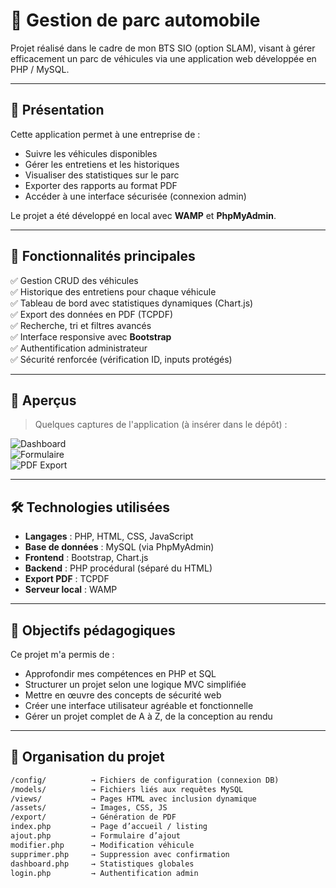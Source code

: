 # 🚗 Gestion de parc automobile

Projet réalisé dans le cadre de mon BTS SIO (option SLAM), visant à gérer efficacement un parc de véhicules via une application web développée en PHP / MySQL.

---

## 🧾 Présentation

Cette application permet à une entreprise de :
- Suivre les véhicules disponibles
- Gérer les entretiens et les historiques
- Visualiser des statistiques sur le parc
- Exporter des rapports au format PDF
- Accéder à une interface sécurisée (connexion admin)

Le projet a été développé en local avec **WAMP** et **PhpMyAdmin**.

---

## 🧩 Fonctionnalités principales

✅ Gestion CRUD des véhicules  
✅ Historique des entretiens pour chaque véhicule  
✅ Tableau de bord avec statistiques dynamiques (Chart.js)  
✅ Export des données en PDF (TCPDF)  
✅ Recherche, tri et filtres avancés  
✅ Interface responsive avec **Bootstrap**  
✅ Authentification administrateur  
✅ Sécurité renforcée (vérification ID, inputs protégés)

---

## 📸 Aperçus

> Quelques captures de l'application (à insérer dans le dépôt) :

![Dashboard](C:\Users\urani\Desktop\Projet\portfolio\assets\images\parcauto3.png)  
![Formulaire](assets/formulaire_vehicule.png)  
![PDF Export](assets/export_pdf.png)

---

## 🛠️ Technologies utilisées

- **Langages** : PHP, HTML, CSS, JavaScript
- **Base de données** : MySQL (via PhpMyAdmin)
- **Frontend** : Bootstrap, Chart.js
- **Backend** : PHP procédural (séparé du HTML)
- **Export PDF** : TCPDF
- **Serveur local** : WAMP

---

## 🧠 Objectifs pédagogiques

Ce projet m'a permis de :
- Approfondir mes compétences en PHP et SQL
- Structurer un projet selon une logique MVC simplifiée
- Mettre en œuvre des concepts de sécurité web
- Créer une interface utilisateur agréable et fonctionnelle
- Gérer un projet complet de A à Z, de la conception au rendu

---

## 📂 Organisation du projet

```txt
/config/          → Fichiers de configuration (connexion DB)
/models/          → Fichiers liés aux requêtes MySQL
/views/           → Pages HTML avec inclusion dynamique
/assets/          → Images, CSS, JS
/export/          → Génération de PDF
index.php         → Page d’accueil / listing
ajout.php         → Formulaire d’ajout
modifier.php      → Modification véhicule
supprimer.php     → Suppression avec confirmation
dashboard.php     → Statistiques globales
login.php         → Authentification admin
